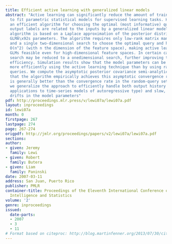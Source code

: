 ```yaml
---
title: Efficient active learning with generalized linear models
abstract: "Active learning can significantly reduce the amount of training data required
  to fit parametric statistical models for supervised learning tasks. Here we present
  an efficient algorithm for choosing the optimal (most informative) query when the
  output labels are related to the inputs by a generalized linear model (GLM). The
  algorithm is based on a Laplace approximation of the posterior distribution of the
  GLMÂ\x92s parameters. The algorithm requires only low-rank matrix manipulations
  and a single two-dimensional search to choose the optimal query and has complexity
  O(n^2) (with n the dimension of the feature space), making active learning with
  GLMs feasible even for high-dimensional feature spaces. In certain cases the twodimensional
  search may be reduced to a onedimensional search, further improving the algorithmÂ\x92s
  efficiency. Simulation results show that the model parameters can be estimated much
  more efficiently using the active learning technique than by using randomly chosen
  queries. We compute the asymptotic posterior covariance semi-analytically and demonstrate
  that the algorithm empirically achieves this asymptotic convergence rate, which
  is generally better than the convergence rate in the random-query setting. Finally,
  we generalize the approach to efficiently handle both output history effects (for
  applications to time-series models of autoregressive type) and slow, non-systematic
  drifts in the model parameters"
pdf: http://proceedings.mlr.press/v/lewi07a/lewi07a.pdf
layout: inproceedings
id: lewi07a
month: 0
firstpage: 267
lastpage: 274
page: 267-274
origpdf: http://jmlr.org/proceedings/papers/v2/lewi07a/lewi07a.pdf
sections: 
author:
- given: Jeremy
  family: Lewi
- given: Robert
  family: Butera
- given: Liam
  family: Paninski
date: 2007-03-11
address: San Juan, Puerto Rico
publisher: PMLR
container-title: Proceedings of the Eleventh International Conference on Artificial
  Intelligence and Statistics
volume: '2'
genre: inproceedings
issued:
  date-parts:
  - 2007
  - 3
  - 11
# Format based on citeproc: http://blog.martinfenner.org/2013/07/30/citeproc-yaml-for-bibliographies/
---
```

